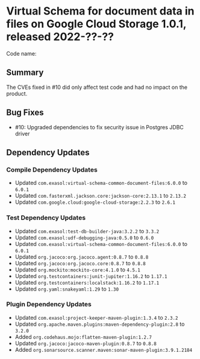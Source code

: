 # Virtual Schema for document data in files on Google Cloud Storage 1.0.1, released 2022-??-??

Code name:

## Summary

The CVEs fixed in #10 did only affect test code and had no impact on the product.

## Bug Fixes

* #10: Upgraded dependencies to fix security issue in Postgres JDBC driver

## Dependency Updates

### Compile Dependency Updates

* Updated `com.exasol:virtual-schema-common-document-files:6.0.0` to `6.0.1`
* Updated `com.fasterxml.jackson.core:jackson-core:2.13.1` to `2.13.2`
* Updated `com.google.cloud:google-cloud-storage:2.2.3` to `2.6.1`

### Test Dependency Updates

* Updated `com.exasol:test-db-builder-java:3.2.2` to `3.3.2`
* Updated `com.exasol:udf-debugging-java:0.5.0` to `0.6.0`
* Updated `com.exasol:virtual-schema-common-document-files:6.0.0` to `6.0.1`
* Updated `org.jacoco:org.jacoco.agent:0.8.7` to `0.8.8`
* Updated `org.jacoco:org.jacoco.core:0.8.7` to `0.8.8`
* Updated `org.mockito:mockito-core:4.1.0` to `4.5.1`
* Updated `org.testcontainers:junit-jupiter:1.16.2` to `1.17.1`
* Updated `org.testcontainers:localstack:1.16.2` to `1.17.1`
* Updated `org.yaml:snakeyaml:1.29` to `1.30`

### Plugin Dependency Updates

* Updated `com.exasol:project-keeper-maven-plugin:1.3.4` to `2.3.2`
* Updated `org.apache.maven.plugins:maven-dependency-plugin:2.8` to `3.2.0`
* Added `org.codehaus.mojo:flatten-maven-plugin:1.2.7`
* Updated `org.jacoco:jacoco-maven-plugin:0.8.7` to `0.8.8`
* Added `org.sonarsource.scanner.maven:sonar-maven-plugin:3.9.1.2184`
